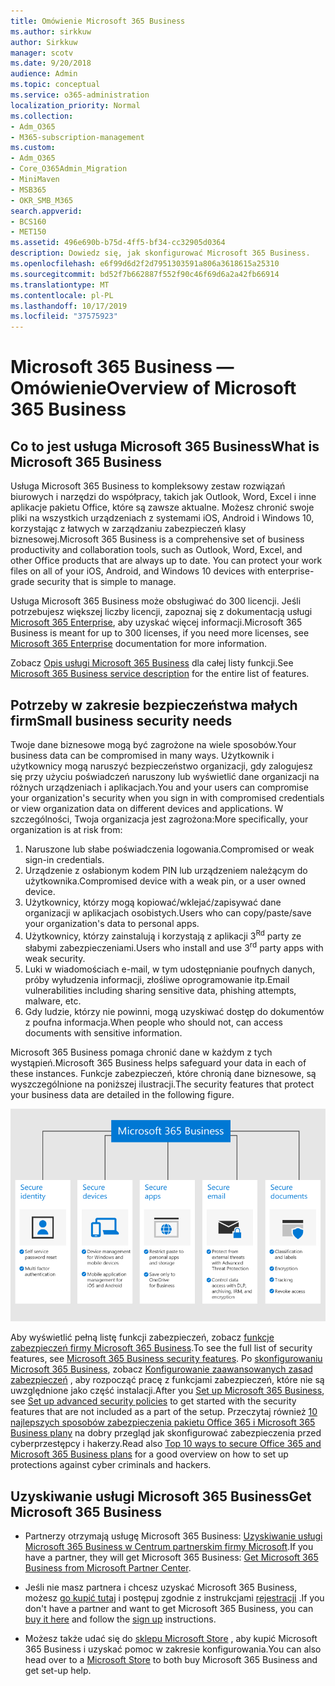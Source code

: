 ```yaml
---
title: Omówienie Microsoft 365 Business
ms.author: sirkkuw
author: Sirkkuw
manager: scotv
ms.date: 9/20/2018
audience: Admin
ms.topic: conceptual
ms.service: o365-administration
localization_priority: Normal
ms.collection:
- Adm_O365
- M365-subscription-management
ms.custom:
- Adm_O365
- Core_O365Admin_Migration
- MiniMaven
- MSB365
- OKR_SMB_M365
search.appverid:
- BCS160
- MET150
ms.assetid: 496e690b-b75d-4ff5-bf34-cc32905d0364
description: Dowiedz się, jak skonfigurować Microsoft 365 Business.
ms.openlocfilehash: e6f99d6d2f2d7951303591a806a3618615a25310
ms.sourcegitcommit: bd52f7b662887f552f90c46f69d6a2a42fb66914
ms.translationtype: MT
ms.contentlocale: pl-PL
ms.lasthandoff: 10/17/2019
ms.locfileid: "37575923"
---
```

# <a name="overview-of-microsoft-365-business"></a><span data-ttu-id="52b1f-103">Microsoft 365 Business — Omówienie</span><span class="sxs-lookup"><span data-stu-id="52b1f-103">Overview of Microsoft 365 Business</span></span>

## <a name="what-is-microsoft-365-business"></a><span data-ttu-id="52b1f-104">Co to jest usługa Microsoft 365 Business</span><span class="sxs-lookup"><span data-stu-id="52b1f-104">What is Microsoft 365 Business</span></span>

<span data-ttu-id="52b1f-p101">Usługa Microsoft 365 Business to kompleksowy zestaw rozwiązań biurowych i narzędzi do współpracy, takich jak Outlook, Word, Excel i inne aplikacje pakietu Office, które są zawsze aktualne. Możesz chronić swoje pliki na wszystkich urządzeniach z systemami iOS, Android i Windows 10, korzystając z łatwych w zarządzaniu zabezpieczeń klasy biznesowej.</span><span class="sxs-lookup"><span data-stu-id="52b1f-p101">Microsoft 365 Business is a comprehensive set of business productivity and collaboration tools, such as Outlook, Word, Excel, and other Office products that are always up to date. You can protect your work files on all of your iOS, Android, and Windows 10 devices with enterprise-grade security that is simple to manage.</span></span>
  
<span data-ttu-id="52b1f-107">Usługa Microsoft 365 Business może obsługiwać do 300 licencji. Jeśli potrzebujesz większej liczby licencji, zapoznaj się z dokumentacją usługi [Microsoft 365 Enterprise](https://go.microsoft.com/fwlink/p/?linkid=860986), aby uzyskać więcej informacji.</span><span class="sxs-lookup"><span data-stu-id="52b1f-107">Microsoft 365 Business is meant for up to 300 licenses, if you need more licenses, see [Microsoft 365 Enterprise](https://go.microsoft.com/fwlink/p/?linkid=860986) documentation for more information.</span></span>

<span data-ttu-id="52b1f-108">Zobacz [Opis usługi Microsoft 365 Business](https://docs.microsoft.com/office365/servicedescriptions/microsoft-365-service-descriptions/microsoft-365-business-service-description) dla całej listy funkcji.</span><span class="sxs-lookup"><span data-stu-id="52b1f-108">See [Microsoft 365 Business service description](https://docs.microsoft.com/office365/servicedescriptions/microsoft-365-service-descriptions/microsoft-365-business-service-description) for the entire list of features.</span></span>
  
## <a name="small-business-security-needs"></a><span data-ttu-id="52b1f-109">Potrzeby w zakresie bezpieczeństwa małych firm</span><span class="sxs-lookup"><span data-stu-id="52b1f-109">Small business security needs</span></span>

<span data-ttu-id="52b1f-110">Twoje dane biznesowe mogą być zagrożone na wiele sposobów.</span><span class="sxs-lookup"><span data-stu-id="52b1f-110">Your business data can be compromised in many ways.</span></span> <span data-ttu-id="52b1f-111">Użytkownik i użytkownicy mogą naruszyć bezpieczeństwo organizacji, gdy zalogujesz się przy użyciu poświadczeń naruszony lub wyświetlić dane organizacji na różnych urządzeniach i aplikacjach.</span><span class="sxs-lookup"><span data-stu-id="52b1f-111">You and your users can compromise your organization's security when you sign in with compromised credentials or view organization data on different devices and applications.</span></span> <span data-ttu-id="52b1f-112">W szczególności, Twoja organizacja jest zagrożona:</span><span class="sxs-lookup"><span data-stu-id="52b1f-112">More specifically, your organization is at risk from:</span></span>

1. <span data-ttu-id="52b1f-113">Naruszone lub słabe poświadczenia logowania.</span><span class="sxs-lookup"><span data-stu-id="52b1f-113">Compromised or weak sign-in credentials.</span></span>
2. <span data-ttu-id="52b1f-114">Urządzenie z osłabionym kodem PIN lub urządzeniem należącym do użytkownika.</span><span class="sxs-lookup"><span data-stu-id="52b1f-114">Compromised device with a weak pin, or a user owned device.</span></span>
3. <span data-ttu-id="52b1f-115">Użytkownicy, którzy mogą kopiować/wklejać/zapisywać dane organizacji w aplikacjach osobistych.</span><span class="sxs-lookup"><span data-stu-id="52b1f-115">Users who can copy/paste/save your organization's data to personal apps.</span></span>
4. <span data-ttu-id="52b1f-116">Użytkownicy, którzy zainstalują i korzystają z aplikacji 3<sup>Rd</sup> party ze słabymi zabezpieczeniami.</span><span class="sxs-lookup"><span data-stu-id="52b1f-116">Users who install and use 3<sup>rd</sup> party apps with weak security.</span></span>
5. <span data-ttu-id="52b1f-117">Luki w wiadomościach e-mail, w tym udostępnianie poufnych danych, próby wyłudzenia informacji, złośliwe oprogramowanie itp.</span><span class="sxs-lookup"><span data-stu-id="52b1f-117">Email vulnerabilities including sharing sensitive data, phishing attempts, malware, etc.</span></span>
6. <span data-ttu-id="52b1f-118">Gdy ludzie, którzy nie powinni, mogą uzyskiwać dostęp do dokumentów z poufna informacja.</span><span class="sxs-lookup"><span data-stu-id="52b1f-118">When people who should not, can access documents with sensitive information.</span></span>

<span data-ttu-id="52b1f-119">Microsoft 365 Business pomaga chronić dane w każdym z tych wystąpień.</span><span class="sxs-lookup"><span data-stu-id="52b1f-119">Microsoft 365 Business helps safeguard your data in each of these instances.</span></span> <span data-ttu-id="52b1f-120">Funkcje zabezpieczeń, które chronią dane biznesowe, są wyszczególnione na poniższej ilustracji.</span><span class="sxs-lookup"><span data-stu-id="52b1f-120">The security features that protect your business data are detailed in the following figure.</span></span>

![Postać, która pokazuje, jak M365B chroni Twoją firmę.](media/m365businessvalueadd.png)

<span data-ttu-id="52b1f-122">Aby wyświetlić pełną listę funkcji zabezpieczeń, zobacz [funkcje zabezpieczeń firmy Microsoft 365 Business](security-features.md).</span><span class="sxs-lookup"><span data-stu-id="52b1f-122">To see the full list of security features, see [Microsoft 365 Business security features](security-features.md).</span></span> <span data-ttu-id="52b1f-123">Po [skonfigurowaniu Microsoft 365 Business](set-up.md), zobacz [Konfigurowanie zaawansowanych zasad zabezpieczeń](set-up-advanced-security.md) , aby rozpocząć pracę z funkcjami zabezpieczeń, które nie są uwzględnione jako część instalacji.</span><span class="sxs-lookup"><span data-stu-id="52b1f-123">After you [Set up Microsoft 365 Business](set-up.md), see [Set up advanced security policies](set-up-advanced-security.md) to get started with the security features that are not included as a part of the setup.</span></span> <span data-ttu-id="52b1f-124">Przeczytaj również [10 najlepszych sposobów zabezpieczenia pakietu Office 365 i Microsoft 365 Business plany](https://docs.microsoft.com/office365/admin/security-and-compliance/secure-your-business-data) na dobry przegląd jak skonfigurować zabezpieczenia przed cyberprzestępcy i hakerzy.</span><span class="sxs-lookup"><span data-stu-id="52b1f-124">Read also [Top 10 ways to secure Office 365 and Microsoft 365 Business plans](https://docs.microsoft.com/office365/admin/security-and-compliance/secure-your-business-data) for a good overview on how to set up protections against cyber criminals and hackers.</span></span>

## <a name="get-microsoft-365-business"></a><span data-ttu-id="52b1f-125">Uzyskiwanie usługi Microsoft 365 Business</span><span class="sxs-lookup"><span data-stu-id="52b1f-125">Get Microsoft 365 Business</span></span>

- <span data-ttu-id="52b1f-126">Partnerzy otrzymają usługę Microsoft 365 Business: [Uzyskiwanie usługi Microsoft 365 Business w Centrum partnerskim firmy Microsoft](get-microsoft-365-business.md#get-microsoft-365-business-from-microsoft-partner-center).</span><span class="sxs-lookup"><span data-stu-id="52b1f-126">If you have a partner, they will get Microsoft 365 Business: [Get Microsoft 365 Business from Microsoft Partner Center](get-microsoft-365-business.md#get-microsoft-365-business-from-microsoft-partner-center).</span></span>

- <span data-ttu-id="52b1f-127">Jeśli nie masz partnera i chcesz uzyskać Microsoft 365 Business, możesz [go kupić tutaj](https://www.microsoft.com/microsoft-365/business) i postępuj zgodnie z instrukcjami [rejestracji](sign-up.md) .</span><span class="sxs-lookup"><span data-stu-id="52b1f-127">If you don't have a partner and want to get Microsoft 365 Business, you can [buy it here](https://www.microsoft.com/microsoft-365/business) and follow the [sign up](sign-up.md) instructions.</span></span>

- <span data-ttu-id="52b1f-128">Możesz także udać się do [sklepu Microsoft Store](https://www.microsoft.com/en-us/store/locations/find-a-store?icid=en-us_UF_FAS) , aby kupić Microsoft 365 Business i uzyskać pomoc w zakresie konfigurowania.</span><span class="sxs-lookup"><span data-stu-id="52b1f-128">You can also head over to a [Microsoft Store](https://www.microsoft.com/en-us/store/locations/find-a-store?icid=en-us_UF_FAS) to both buy Microsoft 365 Business and get set-up help.</span></span>
